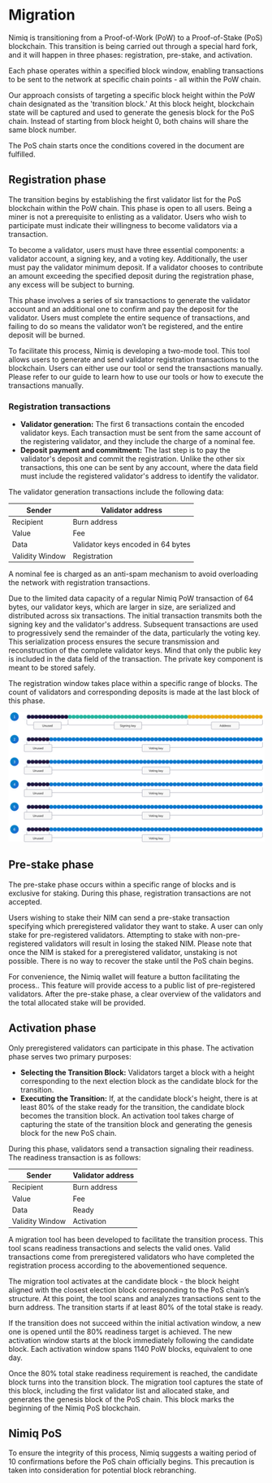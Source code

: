 # Migration

Nimiq is transitioning from a Proof-of-Work (PoW) to a Proof-of-Stake (PoS) blockchain. This transition is being carried out through a special hard fork, and it will happen in three phases: registration, pre-stake, and activation.

Each phase operates within a specified block window, enabling transactions to be sent to the network at specific chain points - all within the PoW chain.

Our approach consists of targeting a specific block height within the PoW chain designated as the 'transition block.' At this block height, blockchain state will be captured and used to generate the genesis block for the PoS chain. Instead of starting from block height 0, both chains will share the same block number.

The PoS chain starts once the conditions covered in the document are fulfilled.

## Registration phase

The transition begins by establishing the first validator list for the PoS blockchain within the PoW chain. This phase is open to all users. Being a miner is not a prerequisite to enlisting as a validator. Users who wish to participate must indicate their willingness to become validators via a transaction.

To become a validator, users must have three essential components: a validator account, a signing key, and a voting key. Additionally, the user must pay the validator minimum deposit. If a validator chooses to contribute an amount exceeding the specified deposit during the registration phase, any excess will be subject to burning.

This phase involves a series of six transactions to generate the validator account and an additional one to confirm and pay the deposit for the validator. Users must complete the entire sequence of transactions, and failing to do so means the validator won’t be registered, and the entire deposit will be burned.

To facilitate this process, Nimiq is developing a two-mode tool. This tool allows users to generate and send validator registration transactions to the blockchain. Users can either use our tool or send the transactions manually. Please refer to our guide to learn how to use our tools or how to execute the transactions manually.

### Registration transactions

- **Validator generation:** The first 6 transactions contain the encoded validator keys. Each transaction must be sent from the same account of the registering validator, and they include the charge of a nominal fee.
- **Deposit payment and commitment:** The last step is to pay the validator's deposit and commit the registration. Unlike the other six transactions, this one can be sent by any account, where the data field must include the registered validator's address to identify the validator.

The validator generation transactions include the following data:

| Sender | Validator address |
| --- | --- |
| Recipient | Burn address |
| Value | Fee |
| Data | Validator keys encoded in 64 bytes |
| Validity Window | Registration |

A nominal fee is charged as an anti-spam mechanism to avoid overloading the network with registration transactions.

Due to the limited data capacity of a regular Nimiq PoW transaction of 64 bytes, our validator keys, which are larger in size, are serialized and distributed across six transactions. The initial transaction transmits both the signing key and the validator's address. Subsequent transactions are used to progressively send the remainder of the data, particularly the voting key. This serialization process ensures the secure transmission and reconstruction of the complete validator keys. Mind that only the public key is included in the data field of the transaction. The private key component is meant to be stored safely.

The registration window takes place within a specific range of blocks. The count of validators and corresponding deposits is made at the last block of this phase.

![Alt text](/assets/images/protocol/migration-txs.png)

## Pre-stake phase

The pre-stake phase occurs within a specific range of blocks and is exclusive for staking. During this phase, registration transactions are not accepted.

Users wishing to stake their NIM can send a pre-stake transaction specifying which preregistered validator they want to stake. A user can only stake for pre-registered validators. Attempting to stake with non-pre-registered validators will result in losing the staked NIM. Please note that once the NIM is staked for a preregistered validator, unstaking is not possible. There is no way to recover the stake until the PoS chain begins.

For convenience, the Nimiq wallet will feature a button facilitating the process.. This feature will provide access to a public list of pre-registered validators. After the pre-stake phase, a clear overview of the validators and the total allocated stake will be provided.

## Activation phase

Only preregistered validators can participate in this phase. The activation phase serves two primary purposes:

- **Selecting the Transition Block:** Validators target a block with a height corresponding to the next election block as the candidate block for the transition.
- **Executing the Transition:** If, at the candidate block's height, there is at least 80% of the stake ready for the transition, the candidate block becomes the transition block. An activation tool takes charge of capturing the state of the transition block and generating the genesis block for the new PoS chain.

During this phase, validators send a transaction signaling their readiness. The readiness transaction is as follows:

| Sender | Validator address |
| --- | --- |
| Recipient | Burn address |
| Value | Fee |
| Data | Ready |
| Validity Window | Activation |

A migration tool has been developed to facilitate the transition process. This tool scans readiness transactions and selects the valid ones. Valid transactions come from preregistered validators who have completed the registration process according to the abovementioned sequence.

The migration tool activates at the candidate block - the block height aligned with the closest election block corresponding to the PoS chain’s structure. At this point, the tool scans and analyzes transactions sent to the burn address. The transition starts if at least 80% of the total stake is ready.

If the transition does not succeed within the initial activation window, a new one is opened until the 80% readiness target is achieved. The new activation window starts at the block immediately following the candidate block. Each activation window spans 1140 PoW blocks, equivalent to one day.

Once the 80% total stake readiness requirement is reached, the candidate block turns into the transition block. The migration tool captures the state of this block, including the first validator list and allocated stake, and generates the genesis block of the PoS chain. This block marks the beginning of the Nimiq PoS blockchain.

## Nimiq PoS

To ensure the integrity of this process, Nimiq suggests a waiting period of 10 confirmations before the PoS chain officially begins. This precaution is taken into consideration for potential block rebranching.
